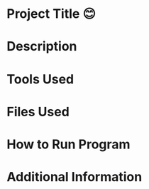 # Project Title :blush:
# Description

# Tools Used

# Files Used

# How to Run Program

# Additional Information
